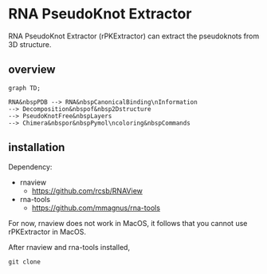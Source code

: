# RNA PseudoKnot Extractor 
RNA PseudoKnot Extractor (rPKExtractor) can extract the pseudoknots from 3D structure.


## overview

```mermaid
graph TD;

RNA&nbspPDB --> RNA&nbspCanonicalBinding\nInformation
--> Decomposition&nbspof&nbsp2Dstructure
--> PseudoKnotFree&nbspLayers
--> Chimera&nbspor&nbspPymol\ncoloring&nbspCommands
```

## installation

Dependency:
- rnaview
  - https://github.com/rcsb/RNAView
- rna-tools
  - https://github.com/mmagnus/rna-tools

For now, rnaview does not work in MacOS, it follows that you cannot use rPKExtractor in MacOS.


After rnaview and rna-tools installed,
```
git clone 
```
